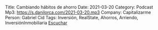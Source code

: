 Title: Cambiando hábitos de ahorro
Date: 2021-03-20
Category: Podcast
Mp3: https://s.danilorca.com/2021-03-20.mp3
Company: Capitalizarme
Person: Gabriel Cid
Tags: Inversión, RealState, Ahorros, Arriendo, InversiónInmobiliaria
<a href="https://s.danilorca.com/2021-03-20.mp3" type="audio/mpeg">
Escuchar
</a>
